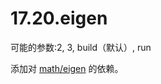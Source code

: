 # 17.20.eigen

可能的参数:2, 3, build（默认）, run

添加对 [math/eigen](https://cgit.freebsd.org/ports/tree/math/eigen/pkg-descr) 的依赖。
